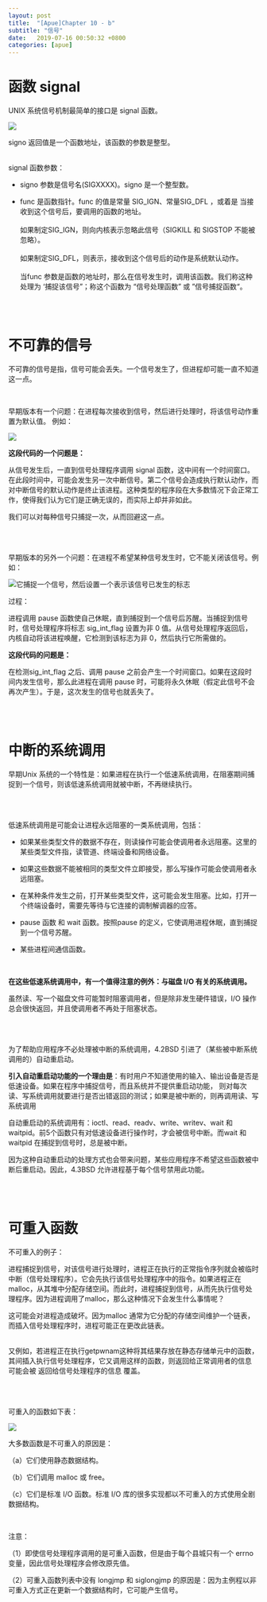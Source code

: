 ```yaml
---
layout: post
title:  "[Apue]Chapter 10 - b"
subtitle: "信号"
date:   2019-07-16 00:50:32 +0800
categories: [apue]
---
```




# 函数 signal

UNIX 系统信号机制最简单的接口是 signal 函数。

![](/images/Apue/APUE_10/APUE_10_2.png)

signo 返回值是一个函数地址，该函数的参数是整型。

<br>
signal 函数参数：

* signo 参数是信号名(SIGXXXX)。signo 是一个整型数。

* func 是函数指针。func 的值是常量 SIG_IGN、常量SIG_DFL ，或着是 当接收到这个信号后，要调用的函数的地址。
<br><br>
如果制定SIG_IGN，则向内核表示忽略此信号（SIGKILL 和 SIGSTOP 不能被忽略）。
<br><br>
如果制定SIG_DFL，则表示，接收到这个信号后的动作是系统默认动作。
<br><br>
当func 参数是函数的地址时，那么在信号发生时，调用该函数。我们称这种处理为 ‘捕捉该信号”；称这个函数为 “信号处理函数” 或 ”信号捕捉函数“。

<br><br>

# 不可靠的信号

不可靠的信号是指，信号可能会丢失。一个信号发生了，但进程却可能一直不知道这一点。

<br>

早期版本有一个问题：在进程每次接收到信号，然后进行处理时，将该信号动作重置为默认值。
例如：

![](/images/Apue/APUE_10/APUE_10_3.png)

**这段代码的一个问题是：**

从信号发生后，一直到信号处理程序调用 signal 函数，这中间有一个时间窗口。在此段时间中，可能会发生另一次中断信号。第二个信号会造成执行默认动作，而对中断信号的默认动作是终止该进程。这种类型的程序段在大多数情况下会正常工作，使得我们认为它们是正确无误的，而实际上却并非如此。

我们可以对每种信号只捕捉一次，从而回避这一点。

<br><br>

早期版本的另外一个问题：在进程不希望某种信号发生时，它不能关闭该信号。例如：

![它捕捉一个信号，然后设置一个表示该信号已发生的标志](/images/Apue/APUE_10/APUE_10_4.png)

过程：

进程调用 pause 函数使自己休眠，直到捕捉到一个信号后苏醒。当捕捉到信号时，信号处理程序将标志 sig_int_flag 设置为非 0 值。从信号处理程序返回后，内核自动将该进程唤醒，它检测到该标志为非 0，然后执行它所需做的。

**这段代码的问题是：**

在检测sig_int_flag 之后、调用 pause 之前会产生一个时间窗口。如果在这段时间内发生信号，那么此进程在调用 pause 时，可能将永久休眠（假定此信号不会再次产生）。于是，这次发生的信号也就丢失了。

<br><br>

# 中断的系统调用

早期Unix 系统的一个特性是：如果进程在执行一个低速系统调用，在阻塞期间捕捉到一个信号，则该低速系统调用就被中断，不再继续执行。

<br><br>

低速系统调用是可能会让进程永远阻塞的一类系统调用，包括：

* 如果某些类型文件的数据不存在，则读操作可能会使调用者永远阻塞。这里的某些类型文件指，读管道、终端设备和网络设备。

* 如果这些数据不能被相同的类型文件立即接受，那么写操作可能会使调用者永远阻塞。

* 在某种条件发生之前，打开某些类型文件，这可能会发生阻塞。比如，打开一个终端设备时，需要先等待与它连接的调制解调器的应答。

* pause 函数 和 wait 函数。按照pause 的定义，它使调用进程休眠，直到捕捉到一个信号苏醒。

* 某些进程间通信函数。

<br>

**在这些低速系统调用中，有一个值得注意的例外：与磁盘 I/O 有关的系统调用。**

虽然读、写一个磁盘文件可能暂时阻塞调用者，但是除非发生硬件错误，I/O 操作总会很快返回，并且使调用者不再处于阻塞状态。

<br><br>

为了帮助应用程序不必处理被中断的系统调用，4.2BSD 引进了（某些被中断系统调用的）自动重启动。

**引入自动重启动功能的一个理由是**：有时用户不知道使用的输入、输出设备是否是低速设备。如果在程序中捕捉信号，而且系统并不提供重启动功能， 则对每次读、写系统调用就要进行是否出错返回的测试；如果是被中断的，则再调用读、写系统调用

自动重启动的系统调用有：ioctl、read、readv、write、writev、wait 和 waitpid。前5个函数只有对低速设备进行操作时，才会被信号中断。而wait 和 waitpid 在捕捉到信号时，总是被中断。

因为这种自动重启动的处理方式也会带来问题，某些应用程序不希望这些函数被中断后重启动。因此，4.3BSD 允许进程基于每个信号禁用此功能。

<br><br>

# 可重入函数

不可重入的例子：

进程捕捉到信号，对该信号进行处理时，进程正在执行的正常指令序列就会被临时中断（信号处理程序）。它会先执行该信号处理程序中的指令。如果进程正在malloc，从其堆中分配存储空间。而此时，进程捕捉到信号，从而先执行信号处理程序。因为进程调用了malloc，那么这种情况下会发生什么事情呢？

这可能会对进程造成破坏。因为malloc 通常为它分配的存储空间维护一个链表，而插入信号处理程序时，进程可能正在更改此链表。

<br>
又例如，若进程正在执行getpwnam这种将其结果存放在静态存储单元中的函数，其间插入执行信号处理程序，它又调用这样的函数，则返回给正常调用者的信息 可能会被 返回给信号处理程序的信息 覆盖。

<br><br>

可重入的函数如下表：

![](/images/Apue/APUE_10/APUE_10_5.png)

大多数函数是不可重入的原因是：

（a）它们使用静态数据结构。

（b）它们调用 malloc 或 free。

（c）它们是标准 I/O 函数。标准 I/O 库的很多实现都以不可重入的方式使用全剧数据结构。

<br>

注意：

（1）即使信号处理程序调用的是可重入函数，但是由于每个县城只有一个 errno 变量，因此信号处理程序会修改原先值。

（2）可重入函数列表中没有 longjmp 和 siglongjmp 的原因是：因为主例程以非可重入方式正在更新一个数据结构时，它可能产生信号。

